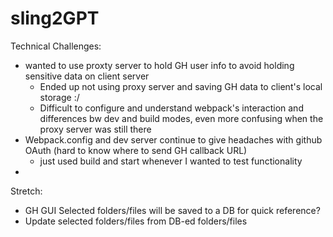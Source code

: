 # sling2GPT

Technical Challenges:

- wanted to use proxty server to hold GH user info to avoid holding sensitive data on client server
  - Ended up not using proxy server and saving GH data to client's local storage :/
  - Difficult to configure and understand webpack's interaction and differences bw dev and build modes, even more confusing when the proxy server was still there
- Webpack.config and dev server continue to give headaches with github OAuth (hard to know where to send GH callback URL)
  - just used build and start whenever I wanted to test functionality
- 

Stretch:

- GH GUI Selected folders/files will be saved to a DB for quick reference?
- Update selected folders/files from DB-ed folders/files
